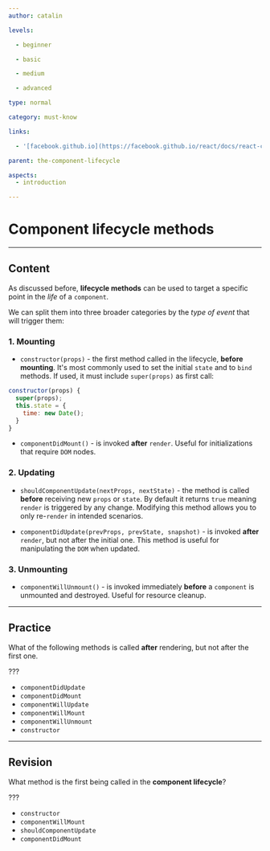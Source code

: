 ```yaml
---
author: catalin

levels:

  - beginner

  - basic

  - medium

  - advanced

type: normal

category: must-know

links:

  - '[facebook.github.io](https://facebook.github.io/react/docs/react-component.html#the-component-lifecycle){website}'

parent: the-component-lifecycle

aspects:
  - introduction

---
```


# Component **lifecycle methods**

---
## Content

As discussed before, **lifecycle methods** can be used to target a specific point in the *life* of a `component`.

We can split them into three broader categories by the *type of event* that will trigger them:

### 1. Mounting

- `constructor(props)` - the first method called in the lifecycle, **before mounting**. It's most commonly used to set the initial `state` and to `bind` methods. If used, it must include `super(props)` as first call:

```jsx
constructor(props) {
  super(props);
  this.state = {
    time: new Date();
  }
}
```

- `componentDidMount()` - is invoked **after** `render`. Useful for initializations that require `DOM` nodes.


### 2. Updating

- `shouldComponentUpdate(nextProps, nextState)` - the method is called **before** receiving new `props` or `state`. By default it returns `true` meaning `render` is triggered by any change. Modifying this method allows you to only re-`render` in intended scenarios.

- `componentDidUpdate(prevProps, prevState, snapshot)` - is invoked **after** `render`, but not after the initial one. This method is useful for manipulating the `DOM` when updated.

### 3. Unmounting

- `componentWillUnmount()` - is invoked immediately **before** a `component` is unmounted and destroyed. Useful for resource cleanup.

---
## Practice

What of the following methods is called **after** rendering, but not after the first one.

???


* `componentDidUpdate`
* `componentDidMount`
* `componentWillUpdate`
* `componentWillMount`
* `componentWillUnmount`
* `constructor`

---
## Revision

What method is the first being called in the **component lifecycle**?

???


* `constructor`
* `componentWillMount`
* `shouldComponentUpdate`
* `componentDidMount`


